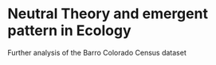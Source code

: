 # Neutral Theory and emergent pattern in Ecology

Further analysis of the Barro Colorado Census dataset